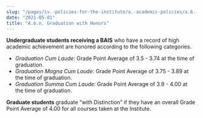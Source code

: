 ```yaml
---
slug: "/pages/iv.-policies-for-the-institute/a.-academic-policies/a.6.-grades-credits-and-academic-policies/a.6.n.-graduation-with-honors"
date: "2021-05-01"
title: "A.6.n. Graduation with Honors"
---
```


**Undergraduate students receiving a BAIS** who have a record of high academic achievement are honored according to the following categories. 

*   _Graduation Cum Laude_: Grade Point Average of 3.5 - 3.74 at the time of graduation.
*   _Graduation Magna Cum Laude:_ Grade Point Average of 3.75 - 3.89 at the time of graduation.
*   _Graduation Summa Cum Laude_: Grade Point Average of 3.9 - 4.00 at the time of graduation. 

**Graduate students** graduate “with Distinction” if they have an overall Grade Point Average of 4.00 for all courses taken at the Institute.
